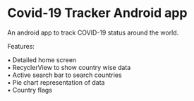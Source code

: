 # Covid-19 Tracker Android app

An android app to track COVID-19 status around the world.

Features: 

• Detailed home screen <br>
• RecyclerView to show country wise data <br>
• Active search bar to search countries <br>
• Pie chart representation of data <br>
• Country flags <br>

